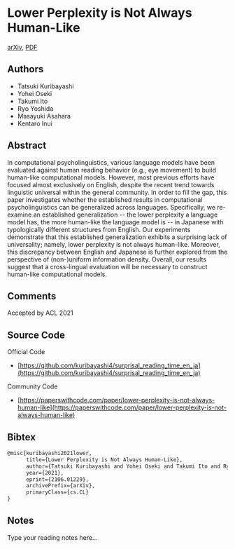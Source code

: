 
# Lower Perplexity is Not Always Human-Like

[arXiv](https://arxiv.org/abs/2106.01229), [PDF](https://arxiv.org/pdf/2106.01229.pdf)

## Authors

- Tatsuki Kuribayashi
- Yohei Oseki
- Takumi Ito
- Ryo Yoshida
- Masayuki Asahara
- Kentaro Inui

## Abstract

In computational psycholinguistics, various language models have been evaluated against human reading behavior (e.g., eye movement) to build human-like computational models. However, most previous efforts have focused almost exclusively on English, despite the recent trend towards linguistic universal within the general community. In order to fill the gap, this paper investigates whether the established results in computational psycholinguistics can be generalized across languages. Specifically, we re-examine an established generalization -- the lower perplexity a language model has, the more human-like the language model is -- in Japanese with typologically different structures from English. Our experiments demonstrate that this established generalization exhibits a surprising lack of universality; namely, lower perplexity is not always human-like. Moreover, this discrepancy between English and Japanese is further explored from the perspective of (non-)uniform information density. Overall, our results suggest that a cross-lingual evaluation will be necessary to construct human-like computational models.

## Comments

Accepted by ACL 2021

## Source Code

Official Code

- [https://github.com/kuribayashi4/surprisal_reading_time_en_ja](https://github.com/kuribayashi4/surprisal_reading_time_en_ja)

Community Code

- [https://paperswithcode.com/paper/lower-perplexity-is-not-always-human-like](https://paperswithcode.com/paper/lower-perplexity-is-not-always-human-like)

## Bibtex

```tex
@misc{kuribayashi2021lower,
      title={Lower Perplexity is Not Always Human-Like}, 
      author={Tatsuki Kuribayashi and Yohei Oseki and Takumi Ito and Ryo Yoshida and Masayuki Asahara and Kentaro Inui},
      year={2021},
      eprint={2106.01229},
      archivePrefix={arXiv},
      primaryClass={cs.CL}
}
```

## Notes

Type your reading notes here...

